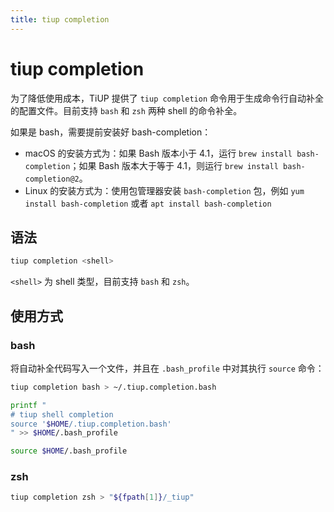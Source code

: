 ```yaml
---
title: tiup completion
---
```


# tiup completion

为了降低使用成本，TiUP 提供了 `tiup completion` 命令用于生成命令行自动补全的配置文件。目前支持 `bash` 和 `zsh` 两种 shell 的命令补全。

如果是 bash，需要提前安装好 bash-completion：

- macOS 的安装方式为：如果 Bash 版本小于 4.1，运行 `brew install bash-completion`；如果 Bash 版本大于等于 4.1，则运行 `brew install bash-completion@2`。
- Linux 的安装方式为：使用包管理器安装 `bash-completion` 包，例如 `yum install bash-completion` 或者 `apt install bash-completion`

## 语法

```sh
tiup completion <shell>
```

`<shell>` 为 shell 类型，目前支持 `bash` 和 `zsh`。

## 使用方式

### bash

将自动补全代码写入一个文件，并且在 `.bash_profile` 中对其执行 `source` 命令：

```sh
tiup completion bash > ~/.tiup.completion.bash

printf "
# tiup shell completion
source '$HOME/.tiup.completion.bash'
" >> $HOME/.bash_profile

source $HOME/.bash_profile
```

### zsh

```sh
tiup completion zsh > "${fpath[1]}/_tiup"
```
